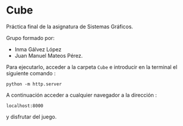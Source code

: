 # Cube

Práctica final de la asignatura de Sistemas Gráficos.

Grupo formado por:
- Inma Gálvez López
- Juan Manuel Mateos Pérez.

Para ejecutarlo, acceder a la carpeta `Cube` e introducir en la terminal el siguiente comando : 

`python -m http.server`

A continuación acceder a cualquier navegador a la dirección :

`localhost:8000`

y disfrutar del juego.